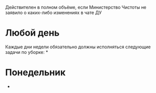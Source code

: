 Действителен в полном объёме, если Министерство Чистоты не заявило о каких-либо изменениях в чате ДУ

# Любой день
Каждые дни недели обязательно должны исполняться следующие задачи по уборке:
* 

# Понедельник
- 
